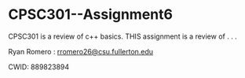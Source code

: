 # CPSC301--Assignment6
CPSC301 is a review of c++ basics. THIS assignment is a review of . . .

Ryan Romero : rromero26@csu.fullerton.edu

CWID: 889823894
